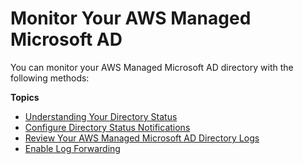 # Monitor Your AWS Managed Microsoft AD<a name="ms_ad_monitor"></a>

You can monitor your AWS Managed Microsoft AD directory with the following methods:

**Topics**
+ [Understanding Your Directory Status](ms_ad_directory_status.md)
+ [Configure Directory Status Notifications](ms_ad_enable_notifications.md)
+ [Review Your AWS Managed Microsoft AD Directory Logs](ms_ad_directory_logs.md)
+ [Enable Log Forwarding](ms_ad_enable_log_forwarding.md)